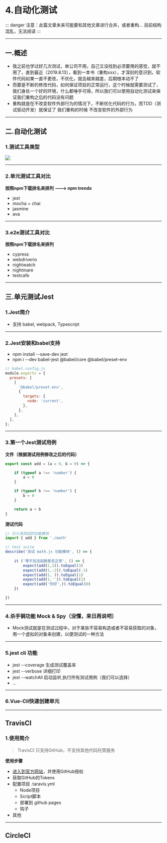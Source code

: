 # 4.自动化测试

::: danger
注意：此篇文章未来可能要和其他文章进行合并，或者重构... 目前结构混乱，无法阅读
:::

---

## 一.概述

- 我之前也学过好几次测试，单公司不用，自己又没找到必须要用的感觉，就不用了，直到最近（2019.8.13），看到一本书（重构xxx），才深刻的意识到，软件代码如果一直不更改，不优化，就会越来越差，后期根本动不了
- 而要是不断的修改代码，如何保证项目的正常运行，这个时候就需要测试了，我们身处一个好的环境，什么都唾手可得，所以我们可以使用自动化测试来保证我们重构之后的代码没有问题
- 重构就是在不改变软件外部行为的情况下，不断优化代码的行为，而TDD（测试驱动开发）就保证了 我们重构的时候 不改变软件的外部行为

---

## 二.自动化测试

### 1.测试工具类型

<img src="https://itzkp-1253302184.cos.ap-beijing.myqcloud.com/notes/2.notes/8.4%E5%89%8D%E7%AB%AF%E4%BB%A3%E7%A0%81%E8%B4%A8%E9%87%8F/3.%E8%87%AA%E5%8A%A8%E5%8C%96%E6%B5%8B%E8%AF%95/1.%E6%B5%8B%E8%AF%95%E6%A1%86%E6%9E%B6%E5%88%86%E7%B1%BB.png" />

---

### 2.单元测试工具对比

**按照npm下载排名来排列 ---> npm trends**

- jest
- mocha + chai 
- jasmine
- ava


---

### 3.e2e测试工具对比

**按照npm下载排名来排列**

- cypress
- webdriverio
- nightwatch
- nightmare
- testcafe


---

## 三.单元测试Jest

### 1.Jest简介

- 支持 babel, webpack, Typescript

---

### 2.Jest安装和babel支持

- npm install --save-dev jest
- npm i --dev babel-jest @babel/core @babel/preset-env

```js
// babel.config.js
module.exports = {
  presets: [
    [
      '@babel/preset-env',
      {
        targets: {
          node: 'current',
        },
      },
    ],
  ],
};
```

---

### 3.第一个Jest测试用例

**文件（根据测试用例修改之后的代码）**

```js
export const add = (a = 0, b = 0) => {

    if (typeof a !== 'number') {
        a = 0
    }

    if (typeof b !== 'number') {
        b = 0
    }

    return a + b
}
```

**测试代码**

```js
// 引入待测试的功能模块
import { add } from './math'

// test suite
describe('测试 math.js 功能模块', () => {
    
    it ('等于加法函数是否正常', () => {
        expect(add(1,2)).toEqual(3)
        expect(add(1,-2)).toEqual(-1)
        expect(add(1, )).toEqual(1)
        expect(add(1,'')).toEqual(1)
        expect(add('你好',)).toEqual(0)
    })

})

```


---

### 4.杀手锏功能 Mock & Spy（没懂，来日再说吧）

- Mock测试就是在测试过程中，对于某些不容易构造或者不容易获取的对象，用一个虚拟的对象来创建，以便测试的一种方法

---

### 5.jest cli 功能

- jest --coverage 生成测试覆盖率
- jest --verbose 详细打印
- jest --watchAll 启动监听,执行所有测试用例（我们可以选择）
- ...

--- 

### 6.Vue-Cli快速创建单元


---

## TravisCI

### 1.使用简介

> TravisCI 只支持GitHub，不支持其他代码托管服务

**使用步骤**

- [进入到官方网站](http://travis-ci.org/)，并使用GitHub授权
- 获取GitHub的Tokens
- 配置项目 .taravis.yml
  - Node项目
  - Script脚本
  - 部署到 github pages
  - 钩子
- 其他

---

## CircleCI

